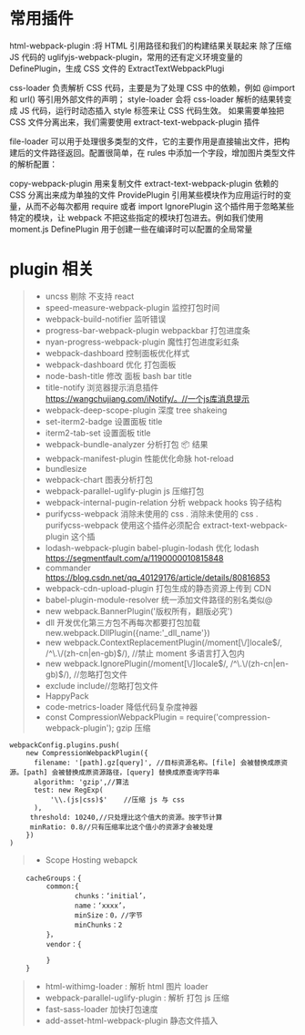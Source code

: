 # 常用插件

html-webpack-plugin :将 HTML 引用路径和我们的构建结果关联起来
除了压缩 JS 代码的 uglifyjs-webpack-plugin，常用的还有定义环境变量的 DefinePlugin，生成 CSS 文件的 ExtractTextWebpackPlugi

css-loader 负责解析 CSS 代码，主要是为了处理 CSS 中的依赖，例如 @import 和 url() 等引用外部文件的声明；
style-loader 会将 css-loader 解析的结果转变成 JS 代码，运行时动态插入 style 标签来让 CSS 代码生效。
如果需要单独把 CSS 文件分离出来，我们需要使用 extract-text-webpack-plugin 插件

file-loader 可以用于处理很多类型的文件，它的主要作用是直接输出文件，把构建后的文件路径返回。配置很简单，在 rules 中添加一个字段，增加图片类型文件的解析配置：

copy-webpack-plugin 用来复制文件
extract-text-webpack-plugin 依赖的 CSS 分离出来成为单独的文件
ProvidePlugin 引用某些模块作为应用运行时的变量，从而不必每次都用 require 或者 import
IgnorePlugin 这个插件用于忽略某些特定的模块，让 webpack 不把这些指定的模块打包进去。例如我们使用 moment.js
DefinePlugin 用于创建一些在编译时可以配置的全局常量

# plugin 相关

> - uncss 剔除 不支持 react
> - speed-measure-webpack-plugin 监控打包时间
> - webpack-build-notifier 监听错误
> - progress-bar-webpack-plugin webpackbar 打包进度条
> - nyan-progress-webpack-plugin 魔性打包进度彩虹条
> - webpack-dashboard 控制面板优化样式
> - webpack-dashboard 优化 打包面板
> - node-bash-title 修改 面板 bash bar title
> - title-notify 浏览器提示消息插件 https://wangchujiang.com/iNotify/。//一个js库消息提示
> - webpack-deep-scope-plugin 深度 tree shakeing
> - set-iterm2-badge 设置面板 title
> - iterm2-tab-set 设置面板 title
> - webpack-bundle-analyzer 分析打包 📦 结果
> - webpack-manifest-plugin 性能优化命脉 hot-reload
> - bundlesize
> - webpack-chart 图表分析打包
> - webpack-parallel-uglify-plugin js 压缩打包
> - webpack-internal-pugin-relation 分析 webpack hooks 钩子结构
> - purifycss-webpack 消除未使用的 css . 消除未使用的 css . purifycss-webpack 使用这个插件必须配合 extract-text-webpack-plugin 这个插
> - lodash-webpack-plugin babel-plugin-lodash 优化 lodash https://segmentfault.com/a/1190000010815848
> - commander https://blog.csdn.net/qq_40129176/article/details/80816853
> - webpack-cdn-upload-plugin 打包生成的静态资源上传到 CDN
> - babel-plugin-module-resolver 统一添加文件路径的别名类似@
> - new webpack.BannerPlugin('版权所有，翻版必究')
> - dll 开发优化第三方包不再每次都要打包加载 new.webpack.DllPlugin({name:'\_dll_name'})
> - new webpack.ContextReplacementPlugin(/moment[\\\/]locale$/, /^\.\/(zh-cn|en-gb)$/), //禁止 moment 多语言打入包内
> - new webpack.IgnorePlugin(/moment[\\\/]locale$/, /^\.\/(zh-cn|en-gb)$/), //忽略打包文件
> - exclude include//忽略打包文件
> - HappyPack
> - code-metrics-loader 降低代码复杂度神器
> - const CompressionWebpackPlugin = require('compression-webpack-plugin'); gzip 压缩

```code
webpackConfig.plugins.push(
    new CompressionWebpackPlugin({
      filename: '[path].gz[query]', //目标资源名称。[file] 会被替换成原资源。[path] 会被替换成原资源路径，[query] 替换成原查询字符串
      algorithm: 'gzip',//算法
      test: new RegExp(
          '\\.(js|css)$'    //压缩 js 与 css
      ),
     threshold: 10240,//只处理比这个值大的资源。按字节计算
     minRatio: 0.8//只有压缩率比这个值小的资源才会被处理
    })
)
```

> - Scope Hosting webapck

        cacheGroups：{
             common:{
                    chunks：‘initial’，
                    name：‘xxxx’，
                    minSize：0，//字节
                    minChunks：2
             }，
             vendor：{

             }
        }

> - html-withimg-loader : 解析 html 图片 loader
> - webpack-parallel-uglify-plugin : 解析 打包 js 压缩
> - fast-sass-loader 加快打包速度
> - add-asset-html-webpack-plugin 静态文件插入
